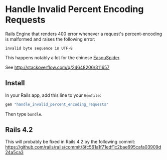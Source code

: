 Handle Invalid Percent Encoding Requests
=======================================

Rails Engine that renders 400 error whenever a request's
percent-encoding is malformed and raises the following error:

    invalid byte sequence in UTF-8

This happens notably a lot for the chinese [EasouSpider](http://www.easou.com/search/spider.html).

See http://stackoverflow.com/q/24648206/311657

Install
-------

In your Rails app, add this line to your `Gemfile`:

```rb
gem "handle_invalid_percent_encoding_requests"
```

Then type `bundle`.

Rails 4.2
---------

This will probably be fixed in Rails 4.2 by the following commit:
https://github.com/rails/rails/commit/3fc561a1f71edf1c2bae695cafa03909d24a5ca3
